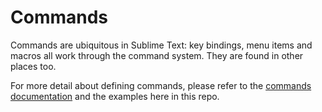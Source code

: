 # Commands
Commands are ubiquitous in Sublime Text: key bindings, menu items and macros all work through the command system. They are found in other places too.

For more detail about defining commands, please refer to the [commands documentation](http://docs.sublimetext.info/en/latest/extensibility/commands.html) and the examples here in this repo.
